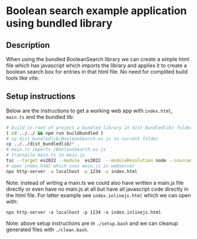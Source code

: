 # Boolean search example application using bundled library

## Description

When using the bundled BooleanSearch library we can create a simple html file which
has javascript which imports the library and applies it to create a boolean search
box for entries in that html file. No need for complited build tools like vite.

## Setup instructions

Below are the instructions to get a working web app with `index.html`, `main.ts` and
the bundled lib:

```bash
# build in root of project a bundled library in dist_bundledlib/ folder
( cd ../../ && npm run buildbundled )
# cp dist_bundledlib/BooleanSearch.es.js to current folder
cp ../../dist_bundledlib/* .
# main.ts imports /BooleanSearch.es.js
# transpile main.ts to main.js
tsc --target es2022 --module  es2022  --moduleResolution node --sourcemap main.ts
# open index.html which uses main.js in webserver
npx http-server -a localhost -p 1234 -o index.html
```

Note: instead of writing a main.ts we could also have written a main.js file directly
or even have no main.js at all but have all javascript code directly in the html
file. For latter example see `index.inlinejs.html` which we can open with:

```
npx http-server -a localhost -p 1234 -o index.inlinejs.html
```

Note: above setup instructions are in `./setup.bash` and we can cleanup generated
files with `./clean.bash`.
